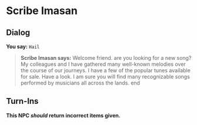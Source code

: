 # Scribe Imasan


## Dialog

**You say:** `Hail`



>**Scribe Imasan says:** Welcome friend. are you looking for a new song? My colleagues and I have gathered many well-known melodies over the course of our journeys. I have a few of the popular tunes available for sale. Have a look. I am sure you will find many recognizable songs performed by musicians all across the lands.
end



## Turn-Ins



**This NPC *should* return incorrect items given.**






